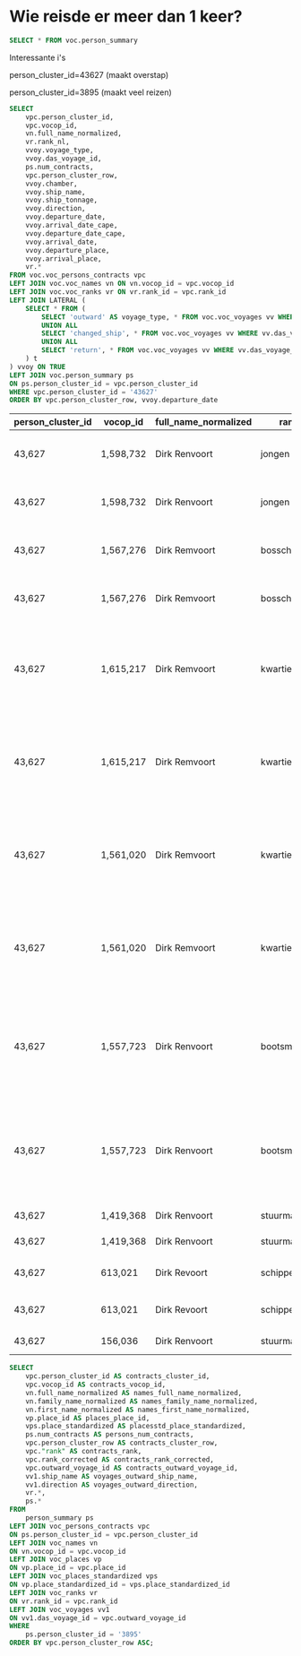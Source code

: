 # Wie reisde er meer dan 1 keer?

```sql
SELECT * FROM voc.person_summary
```
Interessante i's

person_cluster_id=43627 (maakt overstap)

person_cluster_id=3895 (maakt veel reizen)

```sql
SELECT
    vpc.person_cluster_id,
    vpc.vocop_id,
    vn.full_name_normalized,
    vr.rank_nl,
    vvoy.voyage_type,
    vvoy.das_voyage_id,
    ps.num_contracts,
    vpc.person_cluster_row,
    vvoy.chamber,
    vvoy.ship_name,
    vvoy.ship_tonnage,
    vvoy.direction,
    vvoy.departure_date,
    vvoy.arrival_date_cape,
    vvoy.departure_date_cape,
    vvoy.arrival_date,
    vvoy.departure_place,
    vvoy.arrival_place,
    vr.*
FROM voc.voc_persons_contracts vpc
LEFT JOIN voc.voc_names vn ON vn.vocop_id = vpc.vocop_id
LEFT JOIN voc.voc_ranks vr ON vr.rank_id = vpc.rank_id
LEFT JOIN LATERAL (
    SELECT * FROM (
        SELECT 'outward' AS voyage_type, * FROM voc.voc_voyages vv WHERE vv.das_voyage_id = vpc.outward_voyage_id
        UNION ALL
        SELECT 'changed_ship', * FROM voc.voc_voyages vv WHERE vv.das_voyage_id = vpc.changed_ship_at_cape_voyage_id
        UNION ALL
        SELECT 'return', * FROM voc.voc_voyages vv WHERE vv.das_voyage_id = vpc.return_voyage_id
    ) t
) vvoy ON TRUE
LEFT JOIN voc.person_summary ps
ON ps.person_cluster_id = vpc.person_cluster_id
WHERE vpc.person_cluster_id = '43627'
ORDER BY vpc.person_cluster_row, vvoy.departure_date
```

|person_cluster_id|vocop_id |full_name_normalized|rank_nl        |voyage_type |das_voyage_id|num_contracts|person_cluster_row|chamber  |ship_name        |ship_tonnage|direction|departure_date|arrival_date_cape|departure_date_cape|arrival_date|departure_place|arrival_place|rank_id|rank             |parent_rank  |category|subcategory              |hisco |hisco_uri                                             |rank_nl        |rank_description_nl                                                                                                                     |rank_description_eng                                                                                                                |median_wage|
|-----------------|---------|--------------------|---------------|------------|-------------|-------------|------------------|---------|-----------------|------------|---------|--------------|-----------------|-------------------|------------|---------------|-------------|-------|-----------------|-------------|--------|-------------------------|------|------------------------------------------------------|---------------|----------------------------------------------------------------------------------------------------------------------------------------|------------------------------------------------------------------------------------------------------------------------------------|-----------|
|43,627           |1,598,732|Dirk Renvoort       |jongen         |outward     |92,717       |8            |1                 |Amsterdam|Nichtevecht      |825         |outward  |1693-01-17    |1693-08-19       |1693-09-08         |1693-11-20  |Texel          |Batavia      |166    |ship's boy       |junior sailor|SEA     |sailors                  |98,140|https://iisg.amsterdam/resource/hisco/code/hisco/98140|jongen         |jonger dan 17 jaar, allerlei karweitjes aan boord                                                                                       |(dutch: jongen) younger than 17 years, various odd jobs onboard                                                                     |7          |
|43,627           |1,598,732|Dirk Renvoort       |jongen         |return      |96,879       |8            |1                 |Amsterdam|Gent             |816         |return   |1698-02-11    |1698-04-17       |1698-05-08         |1698-08-16  |Batavia        |Texel        |166    |ship's boy       |junior sailor|SEA     |sailors                  |98,140|https://iisg.amsterdam/resource/hisco/code/hisco/98140|jongen         |jonger dan 17 jaar, allerlei karweitjes aan boord                                                                                       |(dutch: jongen) younger than 17 years, various odd jobs onboard                                                                     |7          |
|43,627           |1,567,276|Dirk Remvoort       |bosschieter    |outward     |92,854       |8            |2                 |Amsterdam|Nichtevecht      |825         |outward  |1699-02-01    |                 |                   |1699-06-29  |Texel          |Batavia      |163    |ship gunner      |sailor       |SEA     |sailors                  |98,135|https://iisg.amsterdam/resource/hisco/code/hisco/98135|bosschieter    |ervaren matroos, ook belast met het afvuren van een kanon                                                                               |(dutch: busschieter) experienced seaman also responsible for firing a cannon                                                        |11         |
|43,627           |1,567,276|Dirk Remvoort       |bosschieter    |return      |96,964       |8            |2                 |Amsterdam|Geelvink         |380         |return   |1702-01-31    |1702-04-30       |1702-05-18         |1702-08-29  |Batavia        |Texel        |163    |ship gunner      |sailor       |SEA     |sailors                  |98,135|https://iisg.amsterdam/resource/hisco/code/hisco/98135|bosschieter    |ervaren matroos, ook belast met het afvuren van een kanon                                                                               |(dutch: busschieter) experienced seaman also responsible for firing a cannon                                                        |11         |
|43,627           |1,615,217|Dirk Remvoort       |kwartiermeester|outward     |92,978       |8            |3                 |Amsterdam|Berkel           |280         |outward  |1703-04-28    |1703-10-01       |1703-11-04         |1704-01-20  |Texel          |Batavia      |118    |quartermaster    |quartermaster|SEA     |non-commissioned officers|98,130|https://iisg.amsterdam/resource/hisco/code/hisco/98130|kwartiermeester|directe contole op groepen manschappen, ronddeling warm eten en ordehandhaving tijdens het schaften                                     |(dutch: kwartiermeester) has direct control over the crew and the distribution of warm meals and maintaining order during meal time.|14         |
|43,627           |1,615,217|Dirk Remvoort       |kwartiermeester|return      |97,037       |8            |3                 |Hoorn    |Huis Te Nieuwburg|618         |return   |1706-02-13    |1706-06-07       |1706-07-05         |1706-11-15  |Batavia        |Terschelling |118    |quartermaster    |quartermaster|SEA     |non-commissioned officers|98,130|https://iisg.amsterdam/resource/hisco/code/hisco/98130|kwartiermeester|directe contole op groepen manschappen, ronddeling warm eten en ordehandhaving tijdens het schaften                                     |(dutch: kwartiermeester) has direct control over the crew and the distribution of warm meals and maintaining order during meal time.|14         |
|43,627           |1,561,020|Dirk Remvoort       |kwartiermeester|outward     |92,978       |8            |4                 |Amsterdam|Berkel           |280         |outward  |1703-04-28    |1703-10-01       |1703-11-04         |1704-01-20  |Texel          |Batavia      |118    |quartermaster    |quartermaster|SEA     |non-commissioned officers|98,130|https://iisg.amsterdam/resource/hisco/code/hisco/98130|kwartiermeester|directe contole op groepen manschappen, ronddeling warm eten en ordehandhaving tijdens het schaften                                     |(dutch: kwartiermeester) has direct control over the crew and the distribution of warm meals and maintaining order during meal time.|14         |
|43,627           |1,561,020|Dirk Remvoort       |kwartiermeester|changed_ship|92,983       |8            |4                 |Amsterdam|Lek              |762         |outward  |1703-05-27    |1703-10-14       |1703-11-12         |1704-01-20  |Texel          |Batavia      |118    |quartermaster    |quartermaster|SEA     |non-commissioned officers|98,130|https://iisg.amsterdam/resource/hisco/code/hisco/98130|kwartiermeester|directe contole op groepen manschappen, ronddeling warm eten en ordehandhaving tijdens het schaften                                     |(dutch: kwartiermeester) has direct control over the crew and the distribution of warm meals and maintaining order during meal time.|14         |
|43,627           |1,557,723|Dirk Renvoort       |bootsman       |outward     |93,203       |8            |5                 |Amsterdam|Horstendaal      |688         |outward  |1711-05-31    |1711-10-15       |1711-11-29         |1712-02-28  |Texel          |Batavia      |19     |boatswain        |boatswain    |SEA     |non-commissioned officers|98,120|https://iisg.amsterdam/resource/hisco/code/hisco/98120|bootsman       |heeft het toezicht op de bootsgezellen; toezicht op zeil en treil van de grote mast, dat wil zeggen, alles dat behoort bij de grote mast|(dutch: bootsman)                                                                                                                   |22         |
|43,627           |1,557,723|Dirk Renvoort       |bootsman       |return      |97,196       |8            |5                 |Zeeland  |Schellenberg     |630         |return   |1714-12-21    |1715-03-06       |1715-04-05         |1715-08-06  |Ceylon         |Rammekens    |19     |boatswain        |boatswain    |SEA     |non-commissioned officers|98,120|https://iisg.amsterdam/resource/hisco/code/hisco/98120|bootsman       |heeft het toezicht op de bootsgezellen; toezicht op zeil en treil van de grote mast, dat wil zeggen, alles dat behoort bij de grote mast|(dutch: bootsman)                                                                                                                   |22         |
|43,627           |1,419,368|Dirk Renvoort       |stuurman       |outward     |93,330       |8            |6                 |Amsterdam|Geen Rust        |150         |outward  |1716-10-16    |1717-05-08       |                   |            |Texel          |             |111    |navigator        |second mate  |SEA     |officers                 |4,200 |https://iisg.amsterdam/resource/hisco/code/hisco/04200|stuurman       |verantwoordelijk voor de navigatie                                                                                                      |(dutch: stuurman)                                                                                                                   |32         |
|43,627           |1,419,368|Dirk Renvoort       |stuurman       |return      |97,313       |8            |6                 |Amsterdam|Amsterdam        |800         |return   |1719-11-21    |1720-02-20       |1720-04-19         |1720-08-06  |Ceylon         |Texel        |111    |navigator        |second mate  |SEA     |officers                 |4,200 |https://iisg.amsterdam/resource/hisco/code/hisco/04200|stuurman       |verantwoordelijk voor de navigatie                                                                                                      |(dutch: stuurman)                                                                                                                   |32         |
|43,627           |613,021  |Dirk Revoort        |schipper       |outward     |93,481       |8            |7                 |Amsterdam|Hopvogel         |600         |outward  |1720-11-21    |1721-06-09       |1721-07-11         |1721-09-08  |Texel          |Batavia      |167    |skipper or master|captain      |SEA     |officers                 |4,217 |https://iisg.amsterdam/resource/hisco/code/hisco/04217|schipper       |belangrijkste man aan boord, algehele leiding                                                                                           |most important man onboard, has entire command                                                                                      |72         |
|43,627           |613,021  |Dirk Revoort        |schipper       |return      |97,484       |8            |7                 |Hoorn    |Hopvogel         |600         |return   |1724-12-01    |1725-03-21       |1725-04-11         |1725-07-24  |Batavia        |Texel        |167    |skipper or master|captain      |SEA     |officers                 |4,217 |https://iisg.amsterdam/resource/hisco/code/hisco/04217|schipper       |belangrijkste man aan boord, algehele leiding                                                                                           |most important man onboard, has entire command                                                                                      |72         |
|43,627           |156,036  |Dirk Renvoort       |stuurman       |changed_ship|93,353       |8            |                  |Zeeland  |Vaderland Getrouw|848         |outward  |1717-05-15    |1717-10-01       |1717-11-27         |1718-03-13  |Wielingen      |Ceylon       |111    |navigator        |second mate  |SEA     |officers                 |4,200 |https://iisg.amsterdam/resource/hisco/code/hisco/04200|stuurman       |verantwoordelijk voor de navigatie                                                                                                      |(dutch: stuurman)                                                                                                                   |32         |


```sql
SELECT
	vpc.person_cluster_id AS contracts_cluster_id,
	vpc.vocop_id AS contracts_vocop_id,
	vn.full_name_normalized AS names_full_name_normalized, 
	vn.family_name_normalized AS names_family_name_normalized, 
	vn.first_name_normalized AS names_first_name_normalized,
	vp.place_id AS places_place_id,
	vps.place_standardized AS placesstd_place_standardized,
	ps.num_contracts AS persons_num_contracts,
	vpc.person_cluster_row AS contracts_cluster_row,
	vpc."rank" AS contracts_rank,
	vpc.rank_corrected AS contracts_rank_corrected,
	vpc.outward_voyage_id AS contracts_outward_voyage_id,
	vv1.ship_name AS voyages_outward_ship_name,
	vv1.direction AS voyages_outward_direction,
	vr.*,
	ps.*
FROM
	person_summary ps
LEFT JOIN voc_persons_contracts vpc 
ON ps.person_cluster_id = vpc.person_cluster_id
LEFT JOIN voc_names vn 
ON vn.vocop_id = vpc.vocop_id
LEFT JOIN voc_places vp 
ON vp.place_id = vpc.place_id 
LEFT JOIN voc_places_standardized vps 
ON vp.place_standardized_id = vps.place_standardized_id 
LEFT JOIN voc_ranks vr
ON vr.rank_id = vpc.rank_id
LEFT JOIN voc_voyages vv1
ON vv1.das_voyage_id = vpc.outward_voyage_id
WHERE
	ps.person_cluster_id = '3895'
ORDER BY vpc.person_cluster_row ASC;
```